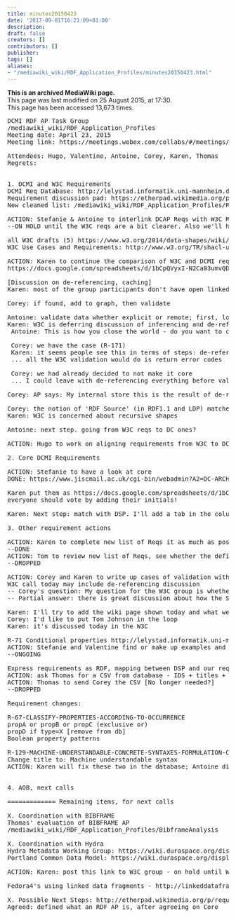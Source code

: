 ```yaml
---
title: minutes20150423
date: '2017-09-01T16:21:09+01:00'
description: 
draft: false
creators: []
contributors: []
publisher: 
tags: []
aliases:
- "/mediawiki_wiki/RDF_Application_Profiles/minutes20150423.html"
---
```


 **This is an archived MediaWiki page.**  
This page was last modified on 25 August 2015, at 17:30.  
This page has been accessed 13,673 times.

<pre>
DCMI RDF AP Task Group
/mediawiki_wiki/RDF_Application_Profiles
Meeting date: April 23, 2015
Meeting link: https://meetings.webex.com/collabs/#/meetings/detail?uuid=MDAL0I2WSSY4CQBPV7OKXPJGYL-JV0D&amp;rnd=441893.59385

Attendees: Hugo, Valentine, Antoine, Corey, Karen, Thomas
Regrets:  
    

1. DCMI and W3C Requirements
DCMI Req Database: http://lelystad.informatik.uni-mannheim.de/rdf-validation/
Requirement discussion pad: https://etherpad.wikimedia.org/p/requirements_analysis 
New cleaned list: /mediawiki_wiki/RDF_Application_Profiles/Requirements

ACTION: Stefanie &amp; Antoine to interlink DCAP Reqs with W3C Reqs and send result to W3C WG, after Karen and Tom have compiled the list of requirements
--ON HOLD until the W3C reqs are a bit clearer. Also we'll have to compare with DSP.

all W3C drafts (5) https://www.w3.org/2014/data-shapes/wiki/Main_Page#Proposals
W3C Use Cases and Requirements: http://www.w3.org/TR/shacl-ucr/

ACTION: Karen to continue the comparison of W3C and DCMI requirements when W3C document is available.
https://docs.google.com/spreadsheets/d/1bCpQVyxI-N2Ca83umvQD8OKTdsDyG6Sz-E8Qo3v8ynM/

[Discussion on de-referencing, caching]
Karen: most of the group participants don't have open linked data. It's rather enterprise scenarios

Corey: if found, add to graph, then validate

Antoine: validate data whether explicit or remote; first, look at triples and see if they are compliant with application profile; other level: considers how the triples are being obtained, e.g. dereferencing (access remotely); another level is inferring new triples.
Karen: W3C is deferring discussion of inferencing and de-referencing.
 Antoine: This is how you close the world - do you want to close the world at your triples, or do you want to go further (de-reference)?
 
 Corey: we have the case (R-171)
 Karen: it seems people see this in terms of steps: de-referencing (bringing in prefLabels for subject) and then the validation.
 ... all the W3C validation would do is return error codes
 
 Corey: we had already decided to not make it core
 ... I could leave with de-referencing everything before validating
 
Corey: AP says: My internal store this is the result of de-referencing. "This is de-referenced data." When someone else accesses your data the de-referenced triples are not there. AP says: this must be de-referenced before remaining tests will pass. 

Corey: the notion of 'RDF Source' (in RDF1.1 and LDP) matches a bit the issue, but it's not fully fleshed
Karen: W3C is concerned about recursive shapes

Antoine: next step. going from W3C reqs to DC ones?

ACTION: Hugo to work on aligning requirements from W3C to DCMI

2. Core DCMI Requirements

ACTION: Stefanie to have a look at core
DONE: https://www.jiscmail.ac.uk/cgi-bin/webadmin?A2=DC-ARCHITECTURE;e400cc99.1504

Karen put them as https://docs.google.com/spreadsheets/d/1bCpQVyxI-N2Ca83umvQD8OKTdsDyG6Sz-E8Qo3v8ynM/
everyone should vote by adding their initials!

Karen: Next step: match with DSP. I'll add a tab in the column

3. Other requirement actions

ACTION: Karen to complete new list of Reqs it as much as possible and call others to contribute 
--DONE
ACTION: Tom to review new list of Reqs, see whether the definitions make sense. Start after Karen has finished a first section
--DROPPED

ACTION: Corey and Karen to write up cases of validation with de-referencing or local caches, to be sent to W3C
W3C call today may include de-referencing discussion
-- Corey's question: My question for the W3C group is whether their definition of "instance data" includes local caches of remote resources. Example of LCSH on id.loc.gov. Over 480,000 skos concepts represented, of which I may need 10,000 in a local system, so I will use a separate triplestore or something like Linked Data Fragments to cache. I have validation needs around dereferencing these and confirming their shape. I also potentially have a validation need on when my cache is invalid .
-- Partial answer: there is great discussion about how the Shapes standard will define the extent of the graph over which validation will take place. There is also discussion about extension mechanisms, e.g. the ability to call arbitrary routines.

Karen: I'll try to add the wiki page shown today and what we've discussed with Corey today
Corey: I'd like to put Tom Johnson in the loop
Karen: it's discussed today in the W3C

R-71 Conditional properties http://lelystad.informatik.uni-mannheim.de/rdf-validation/?q=node/78 
ACTION: Stefanie and Valentine find or make up examples and them in the description of the requirement
--ONGOING

Express requirements as RDF, mapping between DSP and our requirements
ACTION: ask Thomas for a CSV from database - IDS + titles + links + descriptions [DONE]
ACTION: Thomas to send Corey the CSV [No longer needed?]
--DROPPED

Requirement changes:

R-67-CLASSIFY-PROPERTIES-ACCORDING-TO-OCCURRENCE
propA or propB or propC (exclusive or)
propD if type=X [remove from db]
Boolean property patterns

R-129-MACHINE-UNDERSTANDABLE-CONCRETE-SYNTAXES-FORMULATION-CONSTRAINTS
Change title to: Machine understandable syntax
ACTION: Karen will fix these two in the database; Antoine did them in the wiki

 
4. AOB, next calls

============= Remaining items, for next calls

X. Coordination with BIBFRAME
Thomas' evaluation of BIBFRAME AP
/mediawiki_wiki/RDF_Application_Profiles/BibframeAnalysis

X. Coordination with Hydra
Hydra Metadata Working Group: https://wiki.duraspace.org/display/hydra/Hydra+Metadata+Working+Group
Portland Common Data Model: https://wiki.duraspace.org/display/FF/Portland+Common+Data+Model

ACTION: Karen: post this link to W3C group - on hold until W3C group gets to the right point

Fedora4's using linked data fragments - http://linkeddatafragments.org/ ?

X. Possible Next Steps: http://etherpad.wikimedia.org/p/requirements_next_steps
Agreed: defined what an RDF AP is, after agreeing on Core
</pre>
